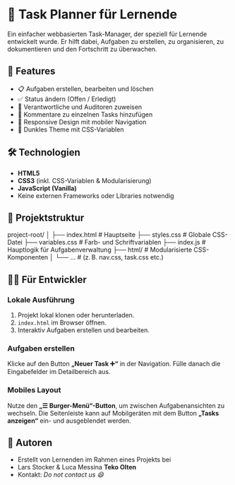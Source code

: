 # 📝 Task Planner für Lernende

Ein einfacher webbasierten Task-Manager, der speziell für Lernende entwickelt wurde. Er hilft dabei, Aufgaben zu erstellen, zu organisieren, zu dokumentieren und den Fortschritt zu überwachen.

## 🚀 Features

- 📋 Aufgaben erstellen, bearbeiten und löschen
- ✅ Status ändern (Offen / Erledigt)
- 🧑 Verantwortliche und Auditoren zuweisen
- 💬 Kommentare zu einzelnen Tasks hinzufügen
- 📱 Responsive Design mit mobiler Navigation
- 🎨 Dunkles Theme mit CSS-Variablen

## 🛠️ Technologien

- **HTML5**
- **CSS3** (inkl. CSS-Variablen & Modularisierung)
- **JavaScript (Vanilla)**
- Keine externen Frameworks oder Libraries notwendig

## 📁 Projektstruktur

project-root/
│
├── index.html # Hauptseite
├── styles.css # Globale CSS-Datei
├── variables.css # Farb- und Schriftvariablen
├── index.js # Hauptlogik für Aufgabenverwaltung
├── html/ # Modularisierte CSS-Komponenten
│ └── ... # (z. B. nav.css, task.css etc.)

## 🧑‍💻 Für Entwickler

### Lokale Ausführung

1. Projekt lokal klonen oder herunterladen.
2. `index.html` im Browser öffnen.
3. Interaktiv Aufgaben erstellen und bearbeiten.

### Aufgaben erstellen

Klicke auf den Button **„Neuer Task ➕“** in der Navigation. Fülle danach die Eingabefelder im Detailbereich aus.

### Mobiles Layout

Nutze den **„☰ Burger-Menü“-Button**, um zwischen Aufgabenansichten zu wechseln. Die Seitenleiste kann auf Mobilgeräten mit dem Button **„Tasks anzeigen“** ein- und ausgeblendet werden.

## 👤 Autoren

- Erstellt von Lernenden im Rahmen eines Projekts bei
- Lars Stocker & Luca Messina
  **Teko Olten**
- Kontakt: _Do not contact us 😄_

